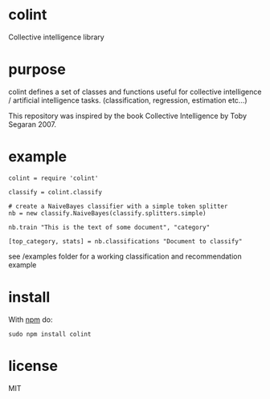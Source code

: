 # colint

Collective intelligence library

# purpose

colint defines a set of classes and functions useful for collective intelligence /
artificial intelligence tasks. (classification, regression, estimation etc...)

This repository was inspired by the book Collective Intelligence by Toby Segaran 2007.

# example

```
colint = require 'colint'

classify = colint.classify

# create a NaiveBayes classifier with a simple token splitter
nb = new classify.NaiveBayes(classify.splitters.simple)

nb.train "This is the text of some document", "category"

[top_category, stats] = nb.classifications "Document to classify"
```

see /examples folder for a working classification and recommendation example

# install

With [npm](https://npmjs.org) do:

```
sudo npm install colint
```

# license

MIT